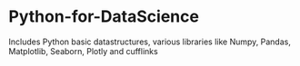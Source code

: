 # Python-for-DataScience
Includes Python basic datastructures, various libraries like Numpy, Pandas, Matplotlib, Seaborn, Plotly and cufflinks

